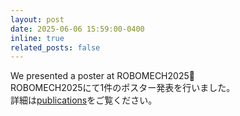 ```yaml
---
layout: post
date: 2025-06-06 15:59:00-0400
inline: true
related_posts: false
---
```

<!-- アナウンスに関するファイルを書きたい場合は，al-folioのリポジトリを見よう -->
We presented a poster at ROBOMECH2025🚀  
ROBOMECH2025にて1件のポスター発表を行いました。     
詳細は[publications](/publications/)をご覧ください。


